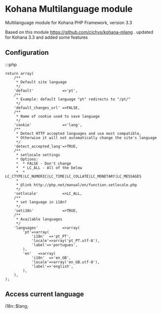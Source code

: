 # Kohana Multilanguage module

Multilanguage module for Kohana PHP Framework, version 3.3

Based on this module https://github.com/cichys/kohana-mlang .
updated for Kohana 3.3 and added some features



## Configuration

  :::php

    return array(
        /**
         * Default site language
         */
        'default'             =>'pt',
        /**
         * Example: default language "pt" redirects to "/pt/"
         */
        'default_changes_url' =>FALSE,
        /**
         * Name of cookie used to save language
         */
        'cookie'              =>'lang',
        /**
         * Detect HTTP accepted languages and use most compatible,
         * Otherwise it will not automatically change the site's language
         */
        'detect_accepted_lang'=>TRUE,
        /**
         * setlocale settings
         * Options:
         *  * FALSE - Don't change
         *  * LC_ALL - All of the below
         *  * LC_CTYPE|LC_NUMERIC|LC_TIME|LC_COLLATE|LC_MONETARY|LC_MESSAGES
         *
         * @link http://php.net/manual/en/function.setlocale.php
         */
        'setlocale'           =>LC_ALL,
        /**
         * set language in i18n?
         */
        'seti18n'             =>TRUE,
        /**
         * Available languages
         */
        'languages'           =>array(
            'pt'=>array(
                'i18n'  =>'pt_PT',
                'locale'=>array('pt_PT.utf-8'),
                'label'=>'portugues',
            ),
            'en'   =>array(
                'i18n'  =>'en_GB',
                'locale'=>array('en_GB.utf-8'),
                'label'=>'english',
            ),
        ),
    );


## Access current language

i18n::$lang;
